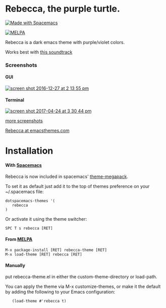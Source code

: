 # Rebecca, the purple turtle.

<a href="http://spacemacs.org"><img src="https://cdn.rawgit.com/syl20bnr/spacemacs/442d025779da2f62fc86c2082703697714db6514/assets/spacemacs-badge.svg" alt="Made with Spacemacs"></a>

[![MELPA](https://melpa.org/packages/rebecca-theme-badge.svg)](https://melpa.org/#/rebecca-theme)



Rebecca is a dark emacs theme with purple/violet colors.

Works best with [this soundtrack](https://www.youtube.com/watch?v=rDBbaGCCIhk)


### Screenshots

#### GUI

[![screen shot 2016-12-27 at 2 13 55 pm](https://cloud.githubusercontent.com/assets/331/21507655/e4e04196-cc3f-11e6-9dd4-4b26d562182f.png)](https://github.com/vic/rebecca-theme/issues/1#emacsplus-on-osx)

#### Terminal
[![screen shot 2017-04-24 at 3 30 44 pm](https://cloud.githubusercontent.com/assets/331/25357351/1a07cb80-2903-11e7-9bd1-1abf9c093d03.png)](https://github.com/vic/rebecca-theme/issues/1#running-on-terminal)



[more screenshots](https://github.com/vic/rebecca-theme/issues/1)

[Rebecca at emacsthemes.com](https://emacsthemes.com/themes/rebecca-theme.html)


# Installation

#### With [Spacemacs](http://spacemacs.org)

Rebecca is now included in spacemacs' [theme-megapack](https://github.com/syl20bnr/spacemacs/tree/develop/layers/%2Bthemes/themes-megapack).

To set it as default just add it to the top of themes preference on your ~/.spacemacs file:

```emacs-lisp
dotspacemacs-themes '(
   rebecca
)
```

Or activate it using the theme switcher:

```
SPC T s rebecca [RET]
```

#### From [MELPA](https://melpa.org/#/rebecca-theme)

```
M-x package-install [RET] rebecca-theme [RET]
M-x load-theme [RET] rebecca [RET]
```

#### Manually

put rebecca-theme.el in either the custom-theme-directory or load-path.

You can apply the theme via M-x customize-themes, or make it the default by adding the following to your Emacs configuration:

```emacs-lisp
   (load-theme #'rebecca t)
```   
